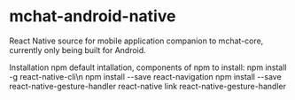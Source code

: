 # mchat-android-native
React Native source for mobile application companion to mchat-core, currently only being built for Android.


Installation 
npm default intallation, components of npm to install: 
npm install -g react-native-cli\n
npm install --save react-navigation
npm install --save react-native-gesture-handler
react-native link react-native-gesture-handler 